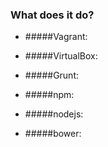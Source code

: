### What does it do?

* #####Vagrant:

* #####VirtualBox:

* #####Grunt:

* #####npm:

* #####nodejs:

* #####bower:
